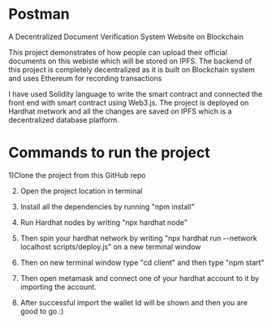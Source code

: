 # Postman  
A Decentralized Document Verification System Website on Blockchain

This project demonstrates of how people can upload their official documents on this webiste which will be stored on IPFS. The backend of this project is completely decentralized as it is built on Blockchain system and uses Ethereum for recording transactions

I have used Solidity language to write the smart contract and connected the front end with smart contract using Web3.js. The project is deployed on Hardhat metwork and all the changes are saved on IPFS which is a decentralized database platform.

# Commands to run the project
1)Clone the project from this GitHub repo

2) Open the project location in terminal

3) Install all the dependencies by running "npm install"

4) Run Hardhat nodes by writing "npx hardhat node"

5) Then spin your hardhat network by writing "npx hardhat run --network localhost scripts/deploy.js" on a new terminal window

6) Then on new terminal window type "cd client" and then type "npm start"

7) Then open metamask and connect one of your hardhat account to it by importing the account.

8) After successful import the wallet Id will be shown and then you are good to go.:)
```
